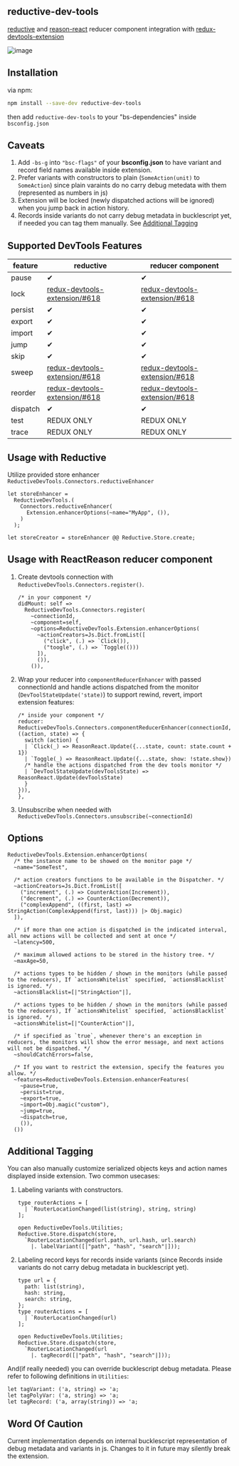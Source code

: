 ## reductive-dev-tools

[reductive](https://github.com/reasonml-community/reductive) and [reason-react](https://github.com/reasonml/reason-react) reducer component integration with [redux-devtools-extension](https://github.com/zalmoxisus/redux-devtools-extension)

![image](assets/demo.gif)

## Installation 
via npm:

```bash
npm install --save-dev reductive-dev-tools
```
then add `reductive-dev-tools` to your "bs-dependencies" inside `bsconfig.json`

## Caveats

1. Add `-bs-g` into `"bsc-flags"` of your **bsconfig.json** to have variant and record field names available inside extension.
2. Prefer variants with constructors to plain (`SomeAction(unit)` to `SomeAction`) since plain varaints do no carry debug metedata with them (represented as numbers in js)
3. Extension will be locked (newly dispatched actions will be ignored) when you jump back in action history.
4. Records inside variants do not carry debug metadata in bucklescript yet, if needed you can tag them manually. See [Additional Tagging](https://github.com/ambientlight/reductive-dev-tools#additional-tagging)

## Supported DevTools Features

| feature | reductive | reducer component |
|---------|-----------|-------------------|
| pause   | ✔         | ✔                 |
| lock    |    [redux-devtools-extension/#618](https://github.com/zalmoxisus/redux-devtools-extension/issues/618)       |     [redux-devtools-extension/#618](https://github.com/zalmoxisus/redux-devtools-extension/issues/618)              |
| persist | ✔         | ✔                 |
| export  | ✔         | ✔                 |
| import  | ✔         | ✔                 |
| jump    | ✔         | ✔                 |
| skip    | ✔         | ✔                 |
| sweep |    [redux-devtools-extension/#618](https://github.com/zalmoxisus/redux-devtools-extension/issues/618)       |     [redux-devtools-extension/#618](https://github.com/zalmoxisus/redux-devtools-extension/issues/618)              |
| reorder |    [redux-devtools-extension/#618](https://github.com/zalmoxisus/redux-devtools-extension/issues/618)       |     [redux-devtools-extension/#618](https://github.com/zalmoxisus/redux-devtools-extension/issues/618)              |
| dispatch| ✔         | ✔                 |
| test    | REDUX ONLY| REDUX ONLY        |
| trace   | REDUX ONLY| REDUX ONLY        | 

## Usage with Reductive
Utilize provided store enhancer `ReductiveDevTools.Connectors.reductiveEnhancer`

```reason
let storeEnhancer =
  ReductiveDevTools.(
    Connectors.reductiveEnhancer(
      Extension.enhancerOptions(~name="MyApp", ()),
    )
  );
  
let storeCreator = storeEnhancer @@ Reductive.Store.create;
```

## Usage with ReactReason reducer component

1. Create devtools connection with `ReductiveDevTools.Connectors.register()`.

	```reason
	/* in your component */
	didMount: self =>
	  ReductiveDevTools.Connectors.register(
	    ~connectionId, 
	    ~component=self, 
	    ~options=ReductiveDevTools.Extension.enhancerOptions(
	      ~actionCreators=Js.Dict.fromList([
	        ("click", (.) => `Click()),
	        ("toogle", (.) => `Toggle(()))
	      ]),
	      ()), 
	    ()),
	```
2. Wrap your reducer into `componentReducerEnhancer` with passed connectionId and handle actions dispatched from the monitor (`DevToolStateUpdate('state)`) to support rewind, revert, import extension features:
	
	```reason
	/* inside your component */
    reducer: ReductiveDevTools.Connectors.componentReducerEnhancer(connectionId, ((action, state) => {
      switch (action) {
      | `Click(_) => ReasonReact.Update({...state, count: state.count + 1})
      | `Toggle(_) => ReasonReact.Update({...state, show: !state.show})
      /* handle the actions dispatched from the dev tools monitor */
      | `DevToolStateUpdate(devToolsState) => ReasonReact.Update(devToolsState)
      }
    })),
	},
	```

3. Unsubscribe when needed with `ReductiveDevTools.Connectors.unsubscribe(~connectionId)`

## Options

```reason
ReductiveDevTools.Extension.enhancerOptions(
  /* the instance name to be showed on the monitor page */
  ~name="SomeTest",
  
  /* action creators functions to be available in the Dispatcher. */
  ~actionCreators=Js.Dict.fromList([
    ("increment", (.) => CounterAction(Increment)),
    ("decrement", (.) => CounterAction(Decrement)),
    ("complexAppend", ((first, last) => StringAction(ComplexAppend(first, last))) |> Obj.magic)
  ]),
  
  /* if more than one action is dispatched in the indicated interval, all new actions will be collected and sent at once */
  ~latency=500,
  
  /* maximum allowed actions to be stored in the history tree. */
  ~maxAge=50,
  
  /* actions types to be hidden / shown in the monitors (while passed to the reducers), If `actionsWhitelist` specified, `actionsBlacklist` is ignored. */
  ~actionsBlacklist=[|"StringAction"|],
  
  /* actions types to be hidden / shown in the monitors (while passed to the reducers), If `actionsWhitelist` specified, `actionsBlacklist` is ignored. */
  ~actionsWhitelist=[|"CounterAction"|],
  
  /* if specified as `true`, whenever there's an exception in reducers, the monitors will show the error message, and next actions will not be dispatched. */
  ~shouldCatchErrors=false,
  
  /* If you want to restrict the extension, specify the features you allow. */
  ~features=ReductiveDevTools.Extension.enhancerFeatures(
    ~pause=true,
    ~persist=true,
    ~export=true,
    ~import=Obj.magic("custom"),
    ~jump=true,
    ~dispatch=true,
    ()),
  ())
```

## Additional Tagging
You can also manually customize serialized objects keys and action names displayed inside extension.
Two common usecases:

1. Labeling variants with constructors.

	```reason
	type routerActions = [
	  | `RouterLocationChanged(list(string), string, string)
	];
	
	open ReductiveDevTools.Utilities;
	Reductive.Store.dispatch(store, 
	  `RouterLocationChanged(url.path, url.hash, url.search)
	    |. labelVariant([|"path", "hash", "search"|]));
	```
2. Labeling record keys for records inside variants (since Records inside variants do not carry debug metadata in bucklescript yet).

	```reason
	type url = {
	  path: list(string),
	  hash: string,
	  search: string,
	};
	type routerActions = [
	  | `RouterLocationChanged(url)
	];
	
	open ReductiveDevTools.Utilities;
	Reductive.Store.dispatch(store, 
	  `RouterLocationChanged(url
	    |. tagRecord([|"path", "hash", "search"|]));
	```
	
And(if really needed) you can override bucklescript debug metadata. Please refer to following definitions in `Utilities`: 

```reason
let tagVariant: ('a, string) => 'a;
let tagPolyVar: ('a, string) => 'a;
let tagRecord: ('a, array(string)) => 'a;
```

## Word Of Caution
Current implementation depends on internal bucklescript representation of debug metadata and variants in js. Changes to it in future may silently break the extension.
